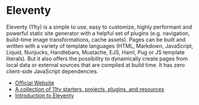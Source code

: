 # Eleventy

Eleventy (11ty) is a simple to use, easy to customize, highly performant and powerful static site generator with a helpful set of plugins (e.g. navigation, build-time image transformations, cache assets). Pages can be built and written with a variety of template languages (HTML, Markdown, JavaScript, Liquid, Nunjucks, Handlebars, Mustache, EJS, Haml, Pug or JS template literals). But it also offers the possibility to dynamically create pages from local data or external sources that are compiled at build time. It has zero client-side JavaScript dependencies.

- [Official Website](https://www.11ty.dev/)
- [A collection of 11ty starters, projects, plugins, and resources](https://11ty.rocks/)
- [Introduction to Eleventy](https://www.youtube.com/watch?v=-dM6AmNmMFA)


